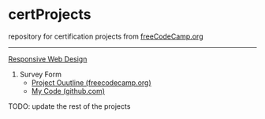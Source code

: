# certProjects

repository for certification projects from <a href="freecodecamp.org">freeCodeCamp.org</a>

<hr>

<a href="https://www.freecodecamp.org/learn/2022/responsive-web-design">Responsive Web Design</a>
 
 1) Survey Form
    - <a href="https://www.freecodecamp.org/learn/2022/responsive-web-design/build-a-survey-form-project/build-a-survey-form">Project Ouutline (freecodecamp.org)</a>
    - <a href="https://github.com/prestonButton/certProjects/tree/main/Survey%20Form">My Code (github.com)</a>

   TODO: update the rest of the projects

